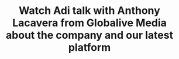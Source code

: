 ---
layout: "post"
title: "Watch Adi talk with Anthony Lacavera from Globalive Media about the company and our latest platform"
image: "globalive-media.jpg"
category: "Video"
link:
  type: "external"
  source: "youtube"
  url: "https://www.youtube.com/watch?v=ffiqZdUlzno&feature=youtu.be"
---